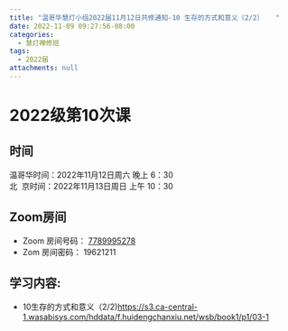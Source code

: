 ```yaml
---
title: "温哥华慧灯小组2022届11月12日共修通知-10 生存的方式和意义（2/2）   "
date: 2022-11-09 09:27:56-08:00
categories:
  - 慧灯禅修班
tags:
  - 2022届
attachments: null
---
```


# 2022级第10次课

## 时间

温哥华时间：2022年11月12日周六 晚上 6：30  
北  京时间：2022年11月13日周日 上午 10：30

## Zoom房间

- Zoom 房间号码： [7789995278](https://us02web.zoom.us/j/7789995278?pwd=VjZmbWJFY2k2K0E5RVB2cTNIQmhqUT09)
- Zom 房间密码： 19621211

## 学习内容:

- 10生存的方式和意义（2/2)<https://s3.ca-central-1.wasabisys.com/hddata/f.huidengchanxiu.net/wsb/book1/p1/03-1>  